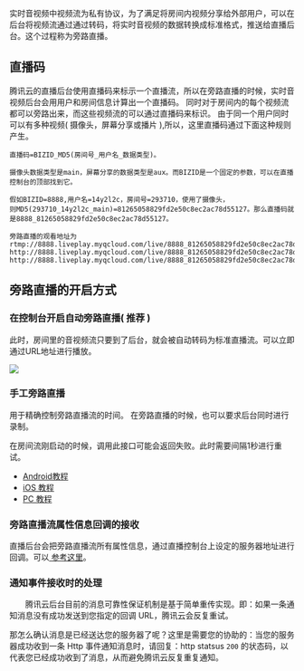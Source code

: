实时音视频中视频流为私有协议，为了满足将房间内视频分享给外部用户，可以在后台将视频流通过通过转码，将实时音视频的数据转换成标准格式，推送给直播后台。这个过程称为旁路直播。

## 直播码
腾讯云的直播后台使用直播码来标示一个直播流，所以在旁路直播的时候，实时音视频后台会用用户和房间信息计算出一个直播码。
同时对于房间内的每个视频流都可以旁路出来，而这些视频流的可以通过直播码来标识。
由于同一个用户同时可以有多种视频( 摄像头，屏幕分享或播片 ),所以，这里直播码通过下面这种规则产生。

```
直播码=BIZID_MD5(房间号_用户名_数据类型)。

摄像头数据类型是main，屏幕分享的数据类型是aux。而BIZID是一个固定的参数，可以在直播控制台的顶部找到它。

假如BIZID=8888,用户名=14y2l2c，房间号=293710，使用了摄像头，
则MD5(293710_14y2l2c_main)=81265058829fd2e50c8ec2ac78d55127。那么直播码就是8888_81265058829fd2e50c8ec2ac78d55127。

旁路直播的观看地址为
rtmp://8888.liveplay.myqcloud.com/live/8888_81265058829fd2e50c8ec2ac78d55127
http://8888.liveplay.myqcloud.com/live/8888_81265058829fd2e50c8ec2ac78d55127.flv
http://8888.liveplay.myqcloud.com/live/8888_81265058829fd2e50c8ec2ac78d55127.m3u8

```

## 旁路直播的开启方式

### 在控制台开启自动旁路直播( 推荐 )
此时，房间里的音视频流只要到了后台，就会被自动转码为标准直播流。可以立即通过URL地址进行播放。

![](https://main.qcloudimg.com/raw/885fdc4afcda4fc3aea601c6aff48312.png)

### 手工旁路直播
用于精确控制旁路直播流的时间。
在旁路直播的时候，也可以要求后台同时进行录制。

在房间流刚启动的时候，调用此接口可能会返回失败。此时需要间隔1秒进行重试。

- [ Android教程 ](/document/product/647/16911) 
- [ iOS 教程 ](/document/product/647/16912) 
- [ PC 教程 ](/document/product/647/16913) 


### 旁路直播流属性信息回调的接收

直播后台会把旁路直播流所有属性信息，通过直播控制台上设定的服务器地址进行回调。可以[ 参考这里](https://cloud.tencent.com/document/product/267/5957)。

### 通知事件接收时的处理
  腾讯云后台目前的消息可靠性保证机制是基于简单重传实现。即：如果一条通知消息没有成功发送到您指定的回调 URL，腾讯云会反复重试。
  
  那怎么确认消息是已经送达您的服务器了呢？这里是需要您的协助的：当您的服务器成功收到一条 Http 事件通知消息时，请回复：http statsus `200` 的状态码，以代表您已经成功收到了消息，从而避免腾讯云反复重复通知。
